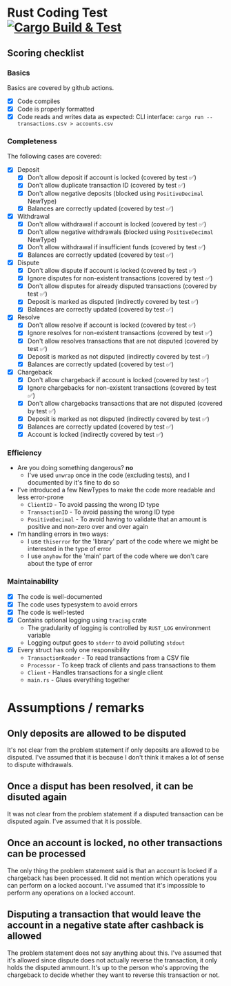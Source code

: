 # Rust Coding Test [![Cargo Build & Test](https://github.com/HODLMyTakehomeTest/toy_stream_processor/actions/workflows/ci.yml/badge.svg)](https://github.com/HODLMyTakehomeTest/toy_stream_processor/actions/workflows/ci.yml)
## Scoring checklist
### Basics
Basics are covered by github actions.
- [x] Code compiles
- [x] Code is properly formatted
- [x] Code reads and writes data as expected:
CLI interface: `cargo run -- transactions.csv > accounts.csv`

### Completeness
The following cases are covered:
- [x] Deposit
    - [x] Don't allow deposit if account is locked (covered by test :white_check_mark:)
    - [x] Don't allow duplicate transaction ID (covered by test :white_check_mark:)
    - [x] Don't allow negative deposits (blocked using `PositiveDecimal` NewType)
    - [x] Balances are correctly updated (covered by test :white_check_mark:)
- [x] Withdrawal
    - [x] Don't allow withdrawal if account is locked (covered by test :white_check_mark:)
    - [x] Don't allow negative withdrawals (blocked using `PositiveDecimal` NewType)
    - [x] Don't allow withdrawal if insufficient funds (covered by test :white_check_mark:)
    - [x] Balances are correctly updated (covered by test :white_check_mark:)
- [x] Dispute
    - [x] Don't allow dispute if account is locked (covered by test :white_check_mark:)
    - [x] Ignore disputes for non-existent transactions (covered by test :white_check_mark:)
    - [x] Don't allow disputes for already disputed transactions (covered by test :white_check_mark:)
    - [x] Deposit is marked as disputed (indirectly covered by test :white_check_mark:)
    - [x] Balances are correctly updated (covered by test :white_check_mark:)
- [x] Resolve
    - [x] Don't allow resolve if account is locked (covered by test :white_check_mark:)
    - [x] Ignore resolves for non-existent transactions (covered by test :white_check_mark:)
    - [x] Don't allow resolves transactions that are not disputed (covered by test :white_check_mark:)
    - [x] Deposit is marked as not disputed (indirectly covered by test :white_check_mark:)
    - [x] Balances are correctly updated (covered by test :white_check_mark:)
- [x] Chargeback
    - [x] Don't allow chargeback if account is locked (covered by test :white_check_mark:)
    - [x] Ignore chargebacks for non-existent transactions (covered by test :white_check_mark:)
    - [x] Don't allow chargebacks transactions that are not disputed (covered by test :white_check_mark:)
    - [x] Deposit is marked as not disputed (indirectly covered by test :white_check_mark:)
    - [x] Balances are correctly updated (covered by test :white_check_mark:)
    - [x] Account is locked (indirectly covered by test :white_check_mark:)

### Efficiency
- Are you doing something dangerous? **no**
    - I've used `unwrap` once in the code (excluding tests), and I documented by it's fine to do so
- I've introduced a few NewTypes to make the code more readable and less error-prone
    - `ClientID` - To avoid passing the wrong ID type
    - `TransactionID` - To avoid passing the wrong ID type
    - `PositiveDecimal` - To avoid having to validate that an amount is positive and non-zero over and over again
- I'm handling errors in two ways:
    - I use `thiserror` for the 'library' part of the code where we might be interested in the type of error
    - I use `anyhow` for the 'main' part of the code where we don't care about the type of error

### Maintainability
- [x] The code is well-documented
- [x] The code uses typesystem to avoid errors
- [x] The code is well-tested
- [x] Contains optional logging using `tracing` crate
    - The gradularity of logging is controlled by `RUST_LOG` environment variable
    - Logging output goes to `stderr` to avoid polluting `stdout`
- [x] Every struct has only one responsibility
    - `TransactionReader` - To read transactions from a CSV file
    - `Processor` - To keep track of clients and pass transactions to them
    - `Client` - Handles transactions for a single client
    - `main.rs` - Glues everything together

# Assumptions / remarks
## Only deposits are allowed to be disputed
It's not clear from the problem statement if only deposits are allowed to be disputed.
I've assumed that it is because I don't think it makes a lot of sense to dispute withdrawals.

## Once a disput has been resolved, it can be disuted again
It was not clear from the problem statement if a disputed transaction can be disputed again.
I've assumed that it is possible.

## Once an account is locked, no other transactions can be processed
The only thing the problem statement said is that an account is locked if a chargeback has been processed.
It did not mention which operations you can perform on a locked account.
I've assumed that it's impossible to perform any operations on a locked account.

## Disputing a transaction that would leave the account in a negative state after cashback is allowed
The problem statement does not say anything about this.
I've assumed that it's allowed since dispute does not actually reverse the transaction, it only holds the disputed ammount.
It's up to the person who's approving the chargeback to decide whether they want to reverse this transaction or not.
